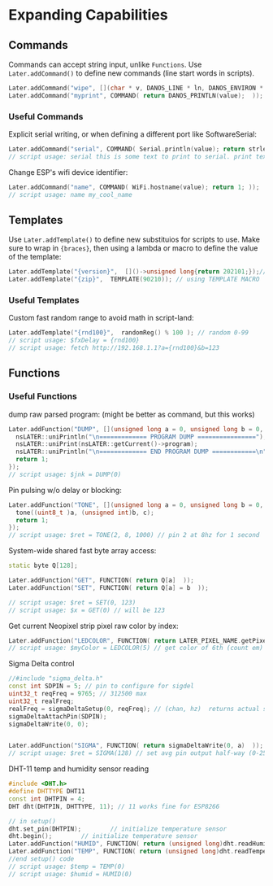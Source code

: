 # Expanding Capabilities



## Commands
Commands can accept string input, unlike `Functions`.
Use `Later.addCommand()` to define new commands (line start words in scripts).


```c++
Later.addCommand("wipe", [](char * v, DANOS_LINE * ln, DANOS_ENVIRON * scr )->bool { return (nsDANOS::setRunLog[0] = '\0');  }); // using lambda
Later.addCommand("myprint", COMMAND( return DANOS_PRINTLN(value);  )); // using COMMAND MACRO
```
	
	
### Useful Commands


Explicit serial writing, or when defining a different port like SoftwareSerial:
```c++
Later.addCommand("serial", COMMAND( Serial.println(value); return strlen(value); ));
// script usage: serial this is some text to print to serial. print text print.
```

Change ESP's wifi device identifier:
```c++
Later.addCommand("name", COMMAND( WiFi.hostname(value); return 1; ));
// script usage: name my_cool_name
```
  


## Templates
Use `Later.addTemplate()` to define new substituios for scripts to use.
Make sure to wrap in `{braces}`, then using a lambda or macro to define the value of the template:

```c++
Later.addTemplate("{version}",  []()->unsigned long{return 202101;});// using lambda
Later.addTemplate("{zip}",  TEMPLATE(90210)); // using TEMPLATE MACRO
```

### Useful Templates


Custom fast random range to avoid math in script-land:
```c++
Later.addTemplate("{rnd100}",  randomReg() % 100 ); // random 0-99
// script usage: $fxDelay = {rnd100}
// script usage: fetch http://192.168.1.1?a={rnd100}&b=123
```

## Functions

### Useful Functions

dump raw parsed program: (might be better as command, but this works)
```c++
Later.addFunction("DUMP", [](unsigned long a = 0, unsigned long b = 0, unsigned long c = 0)->unsigned long {
  nsLATER::uniPrintln("\n============= PROGRAM DUMP ================");
  nsLATER::uniPrint(nsLATER::getCurrent()->program);
  nsLATER::uniPrintln("\n============= END PROGRAM DUMP ============\n");
  return 1;
});
// script usage: $jnk = DUMP(0)
```

Pin pulsing w/o delay or blocking:
```c++
Later.addFunction("TONE", [](unsigned long a = 0, unsigned long b = 0, unsigned long c = 0)->unsigned long {
  tone((uint8_t )a, (unsigned int)b, c);
  return 1;
});
// script usage: $ret = TONE(2, 8, 1000) // pin 2 at 8hz for 1 second
```   

System-wide shared fast byte array access:
```c++
static byte Q[128];

Later.addFunction("GET", FUNCTION( return Q[a]  ));
Later.addFunction("SET", FUNCTION( return Q[a] = b  ));

// script usage: $ret = SET(0, 123)
// script usage: $x = GET(0) // will be 123
```

Get current Neopixel strip pixel raw color by index:
```c++
Later.addFunction("LEDCOLOR", FUNCTION( return LATER_PIXEL_NAME.getPixelColor(a)  )); 
// script usage: $myColor = LEDCOLOR(5) // get color of 6th (count em) pixel
```

Sigma Delta control
```c++
//#include "sigma_delta.h"
const int SDPIN = 5; // pin to configure for sigdel
uint32_t reqFreq = 9765; // 312500 max
uint32_t realFreq;
realFreq = sigmaDeltaSetup(0, reqFreq); // (chan, hz)  returns actual s.d. freq in hz
sigmaDeltaAttachPin(SDPIN);
sigmaDeltaWrite(0, 0);


Later.addFunction("SIGMA", FUNCTION( return sigmaDeltaWrite(0, a)  )); 
// script usage: $ret = SIGMA(128) // set avg pin output half-way (0-255)
```

DHT-11 temp and humidity sensor reading
```c++
#include <DHT.h>
#define DHTTYPE DHT11
const int DHTPIN = 4;
DHT dht(DHTPIN, DHTTYPE, 11); // 11 works fine for ESP8266

// in setup()
dht.set_pin(DHTPIN);        // initialize temperature sensor
dht.begin();        // initialize temperature sensor
Later.addFunction("HUMID", FUNCTION( return (unsigned long)dht.readHumidity()));
Later.addFunction("TEMP", FUNCTION( return (unsigned long)dht.readTemperature()));
//end setup() code
// script usage: $temp = TEMP(0)
// script usage: $humid = HUMID(0)
```

    


